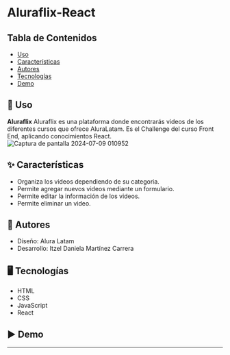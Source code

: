 # Aluraflix-React

## Tabla de Contenidos
- [Uso](#uso)
- [Características](#características)
- [Autores](#autores)
- [Tecnologías](#tecnologias)
- [Demo](#demo)

## 🚀 Uso
**Aluraflix** 
Aluraflix es una plataforma donde encontrarás videos de los diferentes cursos que ofrece AluraLatam. Es el Challenge del curso Front End, aplicando conocimientos React.
![Captura de pantalla 2024-07-09 010952](https://github.com/Itzel021/Aluraflix-React/assets/83655742/cdd1fa3d-9705-4083-b589-3bf7c01d620e)


## ✨ Características
- Organiza los videos dependiendo de su categoria.
- Permite agregar nuevos videos mediante un formulario.
- Permite editar la información de los videos.
- Permite eliminar un video.

## 👥 Autores
- Diseño: Alura Latam
- Desarrollo: Itzel Daniela Martínez Carrera

## 🖥️ Tecnologías

- HTML
- CSS
- JavaScript
- React

## ▶️  Demo


---
